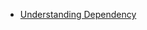 - [Understanding Dependency](https://jenkov.com/tutorials/ood/understanding-dependencies.html#:~:text=Whenever%20a%20class%20A%20uses,is%20called%20the%20%22dependency%22)